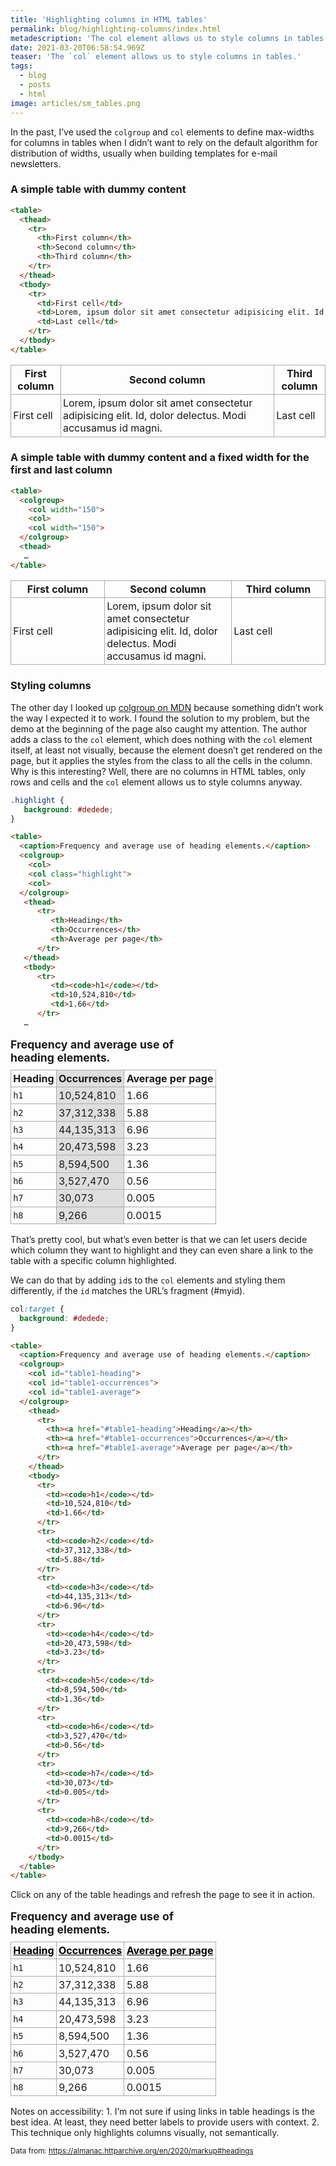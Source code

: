```yaml
---
title: 'Highlighting columns in HTML tables'
permalink: blog/highlighting-columns/index.html
metadescription: 'The col element allows us to style columns in tables.'
date: 2021-03-20T06:58:54.969Z
teaser: 'The `col` element allows us to style columns in tables.'
tags:
  - blog
  - posts
  - html
image: articles/sm_tables.png
---
```


In the past, I’ve used the `colgroup` and `col` elements to define max-widths for columns in tables when I didn’t want to rely on the default algorithm for distribution of widths, usually when building templates for e-mail newsletters.

<h3>A simple table with dummy content</h3>

```html
<table>
  <thead>
    <tr>
      <th>First column</th>
      <th>Second column</th>
      <th>Third column</th>
    </tr>
  </thead>
  <tbody>
    <tr>
      <td>First cell</td>
      <td>Lorem, ipsum dolor sit amet consectetur adipisicing elit. Id, dolor delectus. Modi accusamus id magni.</td>
      <td>Last cell</td>
    </tr>
  </tbody>
</table>
```

<style>
td, th {
  border: 1px solid #aaa;
  padding: 0.2rem;
}
</style>

<table>
  <thead>
    <tr>
      <th>First column</th>
      <th>Second column</th>
      <th>Third column</th>
    </tr>
  </thead>
  <tbody>
    <tr>
      <td>First cell</td>
      <td>Lorem, ipsum dolor sit amet consectetur adipisicing elit. Id, dolor delectus. Modi accusamus id magni.</td>
      <td>Last cell</td>
    </tr>
  </tbody>
</table>

<h3>A simple table with dummy content and a fixed width for the first and last column</h3>

```html
<table>
  <colgroup>
    <col width="150">
    <col>
    <col width="150">
  </colgroup>
  <thead>
   …
</table>
```

<table>
  <colgroup>
    <col width="150">
    <col>
    <col width="150">
  </colgroup>
  <thead>
    <tr>
      <th>First column</th>
      <th>Second column</th>
      <th>Third column</th>
    </tr>
  </thead>
  <tbody>
    <tr>
      <td>First cell</td>
      <td>Lorem, ipsum dolor sit amet consectetur adipisicing elit. Id, dolor delectus. Modi accusamus id magni.</td>
      <td>Last cell</td>
    </tr>
  </tbody>
</table>

### Styling columns

The other day I looked up [colgroup on MDN](https://developer.mozilla.org/en-US/docs/Web/HTML/Element/colgroup) because something didn’t work the way I expected it to work. I found the solution to my problem, but the demo at the beginning of the page also caught my attention. The author adds a class to the `col` element, which does nothing with the `col` element itself, at least not visually, because the element doesn’t get rendered on the page, but it applies the styles from the class to all the cells in the column.  
Why is this interesting? Well, there are no columns in HTML tables, only rows and cells and the `col` element allows us to style columns anyway.

<style>
   .heading-table {
      border-collapse: collapse;
      border-spacing: 0;
      width: 100%;
      max-width: 55ch;
   }

   .heading-table caption {
      font-size: 1.1em;
      text-align: left;
      font-weight: bold;
      margin-bottom: 0.5em;
   }

   .heading-table a:link,
   .heading-table a:visited {
      color: #000;
   }

   .heading-table .highlight,
   .heading-table col:target {
      background: #dedede;
   }
</style>

```css
.highlight {
   background: #dedede;
}
```

```html
<table>
  <caption>Frequency and average use of heading elements.</caption>
  <colgroup>
    <col>
    <col class="highlight">
    <col>
  </colgroup>
   <thead>
      <tr>
         <th>Heading</th>
         <th>Occurrences</th>
         <th>Average per page</th>
      </tr>
   </thead>
   <tbody>
      <tr>
         <td><code>h1</code></td>
         <td>10,524,810</td>
         <td>1.66</td>
      </tr>
   …
```

<table class="heading-table">
  <caption>Frequency and average use of heading elements.</caption>
  <colgroup>
    <col>
    <col class="highlight">
    <col>
  </colgroup>
    <thead>
      <tr>
        <th>Heading</th>
        <th>Occurrences</th>
        <th>Average per page</th>
      </tr>
    </thead>
    <tbody>
      <tr>
        <td><code>h1</code></td>
        <td>10,524,810</td>
        <td>1.66</td>
      </tr>
      <tr>
        <td><code>h2</code></td>
        <td>37,312,338</td>
        <td>5.88</td>
      </tr>
      <tr>
        <td><code>h3</code></td>
        <td>44,135,313</td>
        <td>6.96</td>
      </tr>
      <tr>
        <td><code>h4</code></td>
        <td>20,473,598</td>
        <td>3.23</td>
      </tr>
      <tr>
        <td><code>h5</code></td>
        <td>8,594,500</td>
        <td>1.36</td>
      </tr>
      <tr>
        <td><code>h6</code></td>
        <td>3,527,470</td>
        <td>0.56</td>
      </tr>
      <tr>
        <td><code>h7</code></td>
        <td>30,073</td>
        <td>0.005</td>
      </tr>
      <tr>
        <td><code>h8</code></td>
        <td>9,266</td>
        <td>0.0015</td>
      </tr>
    </tbody>
  </table>
</table>

That’s pretty cool, but what’s even better is that we can let users decide which column they want to highlight and they can even share a link to the table with a specific column highlighted.

We can do that by adding `id`s to the `col` elements and styling them differently, if the `id` matches the URL’s fragment (#myid).

```css
col:target {
  background: #dedede;
}
```

```html
<table>
  <caption>Frequency and average use of heading elements.</caption>
  <colgroup>
    <col id="table1-heading">
    <col id="table1-occurrences">
    <col id="table1-average">
  </colgroup>
    <thead>
      <tr>
        <th><a href="#table1-heading">Heading</a></th>
        <th><a href="#table1-occurrences">Occurrences</a></th>
        <th><a href="#table1-average">Average per page</a></th>
      </tr>
    </thead>
    <tbody>
      <tr>
        <td><code>h1</code></td>
        <td>10,524,810</td>
        <td>1.66</td>
      </tr>
      <tr>
        <td><code>h2</code></td>
        <td>37,312,338</td>
        <td>5.88</td>
      </tr>
      <tr>
        <td><code>h3</code></td>
        <td>44,135,313</td>
        <td>6.96</td>
      </tr>
      <tr>
        <td><code>h4</code></td>
        <td>20,473,598</td>
        <td>3.23</td>
      </tr>
      <tr>
        <td><code>h5</code></td>
        <td>8,594,500</td>
        <td>1.36</td>
      </tr>
      <tr>
        <td><code>h6</code></td>
        <td>3,527,470</td>
        <td>0.56</td>
      </tr>
      <tr>
        <td><code>h7</code></td>
        <td>30,073</td>
        <td>0.005</td>
      </tr>
      <tr>
        <td><code>h8</code></td>
        <td>9,266</td>
        <td>0.0015</td>
      </tr>
    </tbody>
  </table>
</table>
```

Click on any of the table headings and refresh the page to see it in action.

<table class="heading-table">
  <caption>Frequency and average use of heading elements.</caption>
  <colgroup>
    <col id="table1-heading">
    <col id="table1-occurrences">
    <col id="table1-average">
  </colgroup>
    <thead>
      <tr>
        <th><a href="#table1-heading">Heading</a></th>
        <th><a href="#table1-occurrences">Occurrences</a></th>
        <th><a href="#table1-average">Average per page</a></th>
      </tr>
    </thead>
    <tbody>
      <tr>
        <td><code>h1</code></td>
        <td>10,524,810</td>
        <td>1.66</td>
      </tr>
      <tr>
        <td><code>h2</code></td>
        <td>37,312,338</td>
        <td>5.88</td>
      </tr>
      <tr>
        <td><code>h3</code></td>
        <td>44,135,313</td>
        <td>6.96</td>
      </tr>
      <tr>
        <td><code>h4</code></td>
        <td>20,473,598</td>
        <td>3.23</td>
      </tr>
      <tr>
        <td><code>h5</code></td>
        <td>8,594,500</td>
        <td>1.36</td>
      </tr>
      <tr>
        <td><code>h6</code></td>
        <td>3,527,470</td>
        <td>0.56</td>
      </tr>
      <tr>
        <td><code>h7</code></td>
        <td>30,073</td>
        <td>0.005</td>
      </tr>
      <tr>
        <td><code>h8</code></td>
        <td>9,266</td>
        <td>0.0015</td>
      </tr>
    </tbody>
  </table>
</table>

Notes on accessibility: 1. I’m not sure if using links in table headings is the best idea. At least, they need better labels to provide users with context. 2. This technique only highlights columns visually, not semantically. 


<small>
   Data from: <a href="https://almanac.httparchive.org/en/2020/markup#headings">https://almanac.httparchive.org/en/2020/markup#headings</a>
</small>

